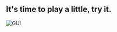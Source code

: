 ## It's time to play a little, try it.

![GUI](https://user-images.githubusercontent.com/36041729/208011971-088b6f47-0ac9-40da-8dc2-32820ff37349.png)
